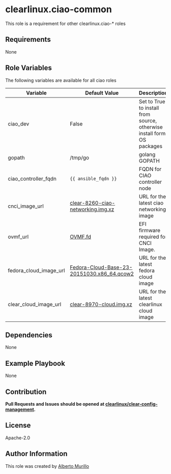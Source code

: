 # clearlinux.ciao-common
This role is a requirement for other clearlinux.ciao-* roles

## Requirements
None

## Role Variables
The following variables are available for all ciao roles

Variable  | Default Value | Description
--------  | ------------- | -----------
ciao_dev | False | Set to True to install from source, otherwise install form OS packages
gopath | /tmp/go | golang GOPATH
ciao_controller_fqdn | `{{ ansible_fqdn }}` | FQDN for CIAO controller node
cnci_image_url | [clear-8260-ciao-networking.img.xz](https://download.clearlinux.org/demos/ciao/clear-8260-ciao-networking.img.xz) | URL for the latest ciao networking image
ovmf_url | [OVMF.fd](https://download.clearlinux.org/image/OVMF.fd) | EFI firmware required for CNCI Image.
fedora_cloud_image_url | [Fedora-Cloud-Base-23-20151030.x86_64.qcow2](https://dl.fedoraproject.org/pub/fedora/linux/releases/23/Cloud/x86_64/Images/Fedora-Cloud-Base-23-20151030.x86_64.qcow2) | URL for the latest fedora cloud image
clear_cloud_image_url | [clear-8970-cloud.img.xz](https://download.clearlinux.org/image/clear-8970-cloud.img.xz) | URL for the latest clearlinux cloud image

## Dependencies
None

## Example Playbook
None

## Contribution
**Pull Requests and Issues should be opened at [clearlinux/clear-config-management](https://github.com/clearlinux/clear-config-management).**

## License
Apache-2.0

## Author Information
This role was created by [Alberto Murillo](alberto.murillo.silva@intel.com)
